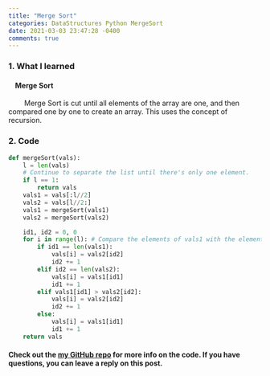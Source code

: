 ```yaml
---
title: "Merge Sort"
categories: DataStructures Python MergeSort
date: 2021-03-03 23:47:28 -0400
comments: true
---
```


### 1. What I learned
#### &nbsp;&nbsp;&nbsp;&nbsp;Merge Sort
&nbsp;&nbsp;&nbsp;&nbsp;&nbsp;&nbsp;&nbsp;&nbsp;Merge Sort is cut until all elements of the array are one, and then compared one by one to create an array. This uses the concept of recursion.   

### 2. Code
```python
def mergeSort(vals):
    l = len(vals)
    # Continue to separate the list until there's only one element.
    if l == 1:
        return vals
    vals1 = vals[:l//2]
    vals2 = vals[l//2:]
    vals1 = mergeSort(vals1)
    vals2 = mergeSort(vals2)

    id1, id2 = 0, 0
    for i in range(l): # Compare the elements of vals1 with the elements of vals2 and make a list in small order
        if id1 == len(vals1):
            vals[i] = vals2[id2]
            id2 += 1
        elif id2 == len(vals2):
            vals[i] = vals1[id1]
            id1 += 1
        elif vals1[id1] > vals2[id2]:
            vals[i] = vals2[id2]
            id2 += 1
        else:
            vals[i] = vals1[id1]
            id1 += 1
    return vals
```

#### Check out the [my GitHub repo][hyuk-gh] for more info on the code. If you have questions, you can leave a reply on this post.
[hyuk-gh]: https://github.com/dlgur1994/StudyAlgorithms
